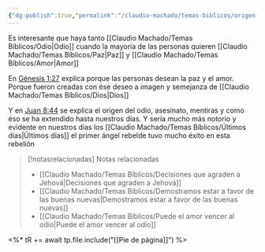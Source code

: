 ```yaml
---
{"dg-publish":true,"permalink":"/claudio-machado/temas-biblicos/origen-del-odio/","tags":["amor"]}
---
```


Es interesante que haya tanto [[Claudio Machado/Temas Bíblicos/Odio\|Odio]] cuando la mayoría de las personas quieren [[Claudio Machado/Temas Bíblicos/Paz\|Paz]] y [[Claudio Machado/Temas Bíblicos/Amor\|Amor]] 

En [Génesis 1:27](https://wol.jw.org/es/wol/b/r4/lp-s/nwtsty/1/1#v=1:1:27) explica porque las personas desean la paz y el amor. Porque fueron creadas con ése deseo a imagen y semejanza de [[Claudio Machado/Temas Bíblicos/Dios\|Dios]] 

Y en [Juan 8:44](https://wol.jw.org/es/wol/b/r4/lp-s/nwtsty/43/8#v=43:8:44)  se explica el origen del odio, asesinato, mentiras y como éso se ha extendido hasta nuestros días. Y sería mucho más notorio y evidente en nuestros días los [[Claudio Machado/Temas Bíblicos/Últimos días\|Últimos días]]  el primer ángel rebelde tuvo mucho éxito en esta rebelión 


> [!notasrelacionadas] Notas relacionadas
> - [[Claudio Machado/Temas Bíblicos/Decisiones que agraden a Jehová\|Decisiones que agraden a Jehová]]
> - [[Claudio Machado/Temas Bíblicos/Demostramos estar a favor de las buenas nuevas\|Demostramos estar a favor de las buenas nuevas]]
> - [[Claudio Machado/Temas Bíblicos/Puede el amor vencer al odio\|Puede el amor vencer al odio]]

<%* tR += await tp.file.include("[[Pie de página]]") %>
